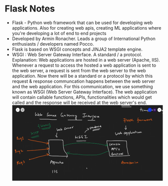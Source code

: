 # Flask Notes

- Flask - Python web framework that can be used for developing web applications. Also for creating web apis, creating ML applications where you're developing a lot of end to end projects
- Developed by Armin Ronacher. Leads a group of International Python enthusiasts / developers named Pocco. 
- Flask is based on WSGI concepts and JINJA2 template engine.
- WSGI : Web Server Gateway Interface. A standard / a protocol. <br>
Explanation: Web applications are hosted in a web server (Apache, IIS). Whenever a request to access the hosted a web application is sent to the web server, a request is sent from the web server to the web application. Now there will be a standard or a protocol by which this request & response communcation happens between the web server and the web application. For this communication, we use something known as WSGI (Web Server Gateway Interface). The web application will contain callable functions, APIs, functionalities which would get called and the response will be received at the web server's end.
![alt text](image.png)